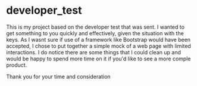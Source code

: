 # developer_test
This is my project based on the developer test that was sent.
I wanted to get something to you quickly and effectively, given the situation with the keys.
As I wasnt sure if use of a framework like Bootstrap would have been accepted,
I chose to put together a simple mock of a web page with limited interactions.
I do notice there are some things that I could clean up and would be happy to spend more time on it
if you'd like to see a more comple product.

Thank you for your time and consideration
